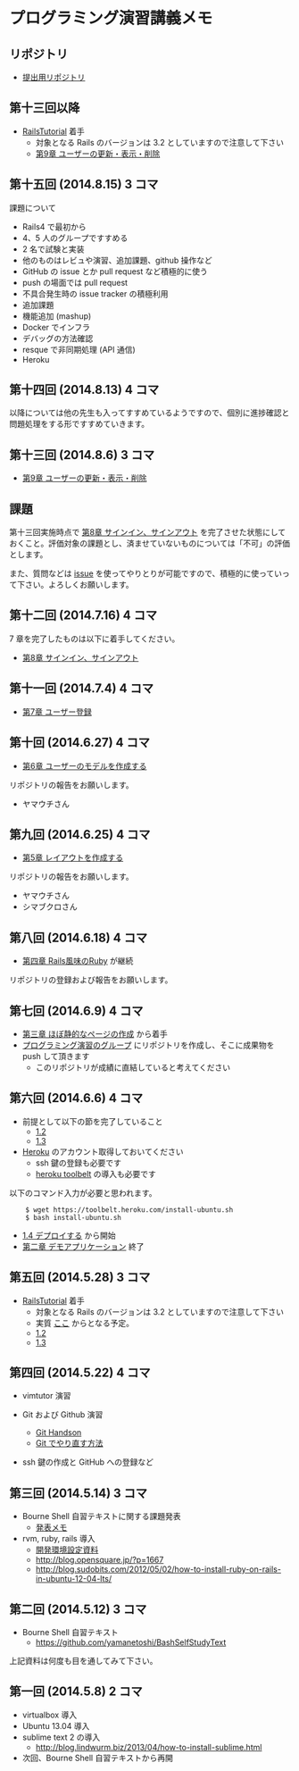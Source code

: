 プログラミング演習講義メモ
=========================

## リポジトリ

- [提出用リポジトリ](https://github.com/DevelopmentPractice201405/DevelopmentPractice201405/blob/master/ripositories.md)

## 第十三回以降

- [RailsTutorial](http://railstutorial.jp) 着手
  - 対象となる Rails のバージョンは 3.2 としていますので注意して下さい
  - [第9章 ユーザーの更新・表示・削除](http://railstutorial.jp/chapters/updating-showing-and-deleting-users?version=3.2#top)

## 第十五回 (2014.8.15) 3 コマ

課題について

- Rails4 で最初から
- 4、5 人のグループですすめる 
- 2 名で試験と実装
- 他のものはレビュや演習、追加課題、github 操作など
- GitHub の issue とか pull request など積極的に使う
 - push の場面では pull request
 - 不具合発生時の issue tracker の積極利用
- 追加課題
 - 機能追加 (mashup)
 - Docker でインフラ
  - デバッグの方法確認
  - resque で非同期処理 (API 通信)
  - Heroku


## 第十四回 (2014.8.13) 4 コマ

以降については他の先生も入ってすすめているようですので、個別に進捗確認と問題処理をする形ですすめていきます。

## 第十三回 (2014.8.6) 3 コマ

- [第9章 ユーザーの更新・表示・削除](http://railstutorial.jp/chapters/updating-showing-and-deleting-users?version=3.2#top)

## 課題

第十三回実施時点で [第8章 サインイン、サインアウト](http://railstutorial.jp/chapters/sign-in-sign-out?version=3.2#top) を完了させた状態にしておくこと。評価対象の課題とし、済ませていないものについては「不可」の評価とします。

また、質問などは [issue](https://github.com/DevelopmentPractice201405/DevelopmentPractice201405/issues) を使ってやりとりが可能ですので、積極的に使っていって下さい。よろしくお願いします。

## 第十二回 (2014.7.16) 4 コマ

7 章を完了したものは以下に着手してください。

- [第8章 サインイン、サインアウト](http://railstutorial.jp/chapters/sign-in-sign-out?version=3.2#top)

## 第十一回 (2014.7.4) 4 コマ

- [第7章 ユーザー登録](http://railstutorial.jp/chapters/sign-up?version=4.0#top)

## 第十回 (2014.6.27) 4 コマ

- [第6章 ユーザーのモデルを作成する](http://railstutorial.jp/chapters/modeling-users?version=4.0#top)

リポジトリの報告をお願いします。

- ヤマウチさん

## 第九回 (2014.6.25) 4 コマ

- [第5章 レイアウトを作成する](http://railstutorial.jp/chapters/filling-in-the-layout?version=3.2#top)

リポジトリの報告をお願いします。

- ヤマウチさん
- シマブクロさん

## 第八回 (2014.6.18) 4 コマ

- [第四章 Rails風味のRuby](http://railstutorial.jp/chapters/rails-flavored-ruby?version=3.2#top) が継続

リポジトリの登録および報告をお願いします。

## 第七回 (2014.6.9) 4 コマ

- [第三章 ほぼ静的なページの作成](http://railstutorial.jp/chapters/static-pages?version=3.2#top) から着手
- [プログラミング演習のグループ](https://github.com/DevelopmentPractice201405) にリポジトリを作成し、そこに成果物を push して頂きます
  - このリポジトリが成績に直結していると考えてください

## 第六回 (2014.6.6) 4 コマ

- 前提として以下の節を完了していること
  - [1.2](http://railstutorial.jp/chapters/beginning?version=3.2#sec-the_first_application)
  - [1.3](http://railstutorial.jp/chapters/beginning?version=3.2#sec-version_control)
- [Heroku](http://www.heroku.com) のアカウント取得しておいてください
  - ssh 鍵の登録も必要です
  - [heroku toolbelt](http://toolbelt.heroku.com) の導入も必要です

以下のコマンド入力が必要と思われます。

        $ wget https://toolbelt.heroku.com/install-ubuntu.sh
        $ bash install-ubuntu.sh

- [1.4 デプロイする](http://railstutorial.jp/chapters/beginning?version=3.2#sec-deploying) から開始
- [第二章 デモアプリケーション](http://railstutorial.jp/chapters/a-demo-app?version=3.2#top) 終了


## 第五回 (2014.5.28) 3 コマ

- [RailsTutorial](http://railstutorial.jp) 着手
  - 対象となる Rails のバージョンは 3.2 としていますので注意して下さい
  - 実質 [ここ](http://railstutorial.jp/chapters/beginning?version=3.2#sec-the_first_application) からとなる予定。
  - [1.2](http://railstutorial.jp/chapters/beginning?version=3.2#sec-the_first_application)
  - [1.3](http://railstutorial.jp/chapters/beginning?version=3.2#sec-version_control)

## 第四回 (2014.5.22) 4 コマ

- vimtutor 演習
- Git および Github 演習
  - [Git Handson](https://github.com/yamanetoshi/Git-Handson/blob/master/tutorial.md)
  - [Git でやり直す方法](https://github.com/yamanetoshi/Git-Handson/blob/master/retry.md)

- ssh 鍵の作成と GitHub への登録など

## 第三回 (2014.5.14) 3 コマ

- Bourne Shell 自習テキストに関する課題発表
  - [発表メモ](./20140514.md) 
- rvm, ruby, rails 導入
  - [開発環境設定資料](https://github.com/DevelopmentPractice201308/material/blob/master/installation.md)
  - http://blog.opensquare.jp/?p=1667
  - http://blog.sudobits.com/2012/05/02/how-to-install-ruby-on-rails-in-ubuntu-12-04-lts/

## 第二回 (2014.5.12) 3 コマ

- Bourne Shell 自習テキスト
  - https://github.com/yamanetoshi/BashSelfStudyText

上記資料は何度も目を通してみて下さい。

## 第一回 (2014.5.8) 2 コマ

- virtualbox 導入
- Ubuntu 13.04 導入
- sublime text 2 の導入
  - http://blog.lindwurm.biz/2013/04/how-to-install-sublime.html
- 次回、Bourne Shell 自習テキストから再開

